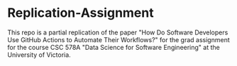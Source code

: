 # Replication-Assignment

This repo is a partial replication of the paper "How Do Software Developers Use GitHub Actions to Automate Their Workflows?" for the grad assignment for the course CSC 578A "Data Science for Software Engineering" at the University of Victoria.
